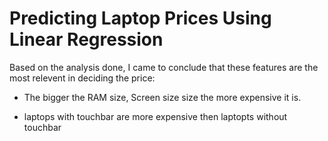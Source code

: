 # Predicting Laptop Prices Using Linear Regression

Based on the analysis done, I came to conclude that these features are the most relevent in deciding the price:

- The bigger the RAM size, Screen size size the more expensive it is.

- laptops with touchbar are more expensive then laptopts without touchbar
